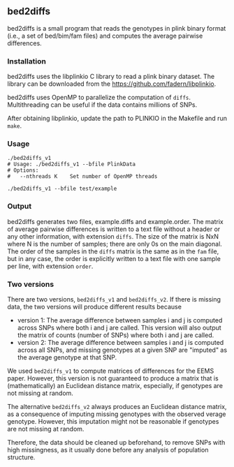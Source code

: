 ## bed2diffs

bed2diffs is a small program that reads the genotypes in plink binary format (i.e., a set of bed/bim/fam files) and computes the average pairwise differences.

### Installation

bed2diffs uses the libplinkio C library to read a plink binary dataset. The library can be downloaded from the https://github.com/fadern/libplinkio.

bed2diffs uses OpenMP to parallelize the computation of `diffs`. Multithreading can be useful if the data contains millions of SNPs.

After obtaining libplinkio, update the path to PLINKIO in the Makefile and run `make`.

### Usage

```
./bed2diffs_v1
# Usage: ./bed2diffs_v1 --bfile PlinkData 
# Options:
#   --nthreads K	Set number of OpenMP threads

./bed2diffs_v1 --bfile test/example
```

### Output

bed2diffs generates two files, example.diffs and example.order. The matrix of average pairwise differences is written to a text file without a header or any other information, with extension `diffs`. The size of the matrix is NxN where N is the number of samples; there are only 0s on the main diagonal. The order of the samples in the `diffs` matrix is the same as in the `fam` file, but in any case, the order is explicitly written to a text file with one sample per line, with extension `order`.


### Two versions

There are two versions, `bed2diffs_v1` and `bed2diffs_v2`. If there is missing data, the two versions will produce different results because

* version 1: The average difference between samples i and j is computed across SNPs where both i and j are called. This version will also output the matrix of counts (number of SNPs) where both i and j are called.
* version 2: The average difference between samples i and j is computed across all SNPs, and missing genotypes at a given SNP are "imputed" as the average genotype at that SNP.

We used `bed2diffs_v1` to compute matrices of differences for the EEMS paper. However, this version is not guaranteed to produce a matrix that is (mathematically) an Euclidean distance matrix, especially, if genotypes are not missing at random.

The alternative `bed2diffs_v2` always produces an Euclidean distance matrix, as a consequence of imputing missing genotypes with the observed verage genotype. However, this imputation might not be reasonable if genotypes are not missing at random.

Therefore, the data should be cleaned up beforehand, to remove SNPs with high missingness, as it usually done before any analysis of population structure.
